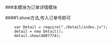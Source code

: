 ###本模块为订单详情模块

####1.show方法,传入订单号即可
```
    var Detail = require("./Detail/index.js");
    detail = new Detail();
    detail.show(4007774);
```